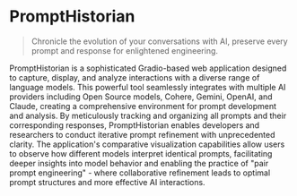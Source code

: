 # PromptHistorian

> Chronicle the evolution of your conversations with AI, preserve every prompt and response for enlightened engineering.

PromptHistorian is a sophisticated Gradio-based web application designed to capture, display, and analyze interactions with a diverse range of language models. This powerful tool seamlessly integrates with multiple AI providers including Open Source models, Cohere, Gemini, OpenAI, and Claude, creating a comprehensive environment for prompt development and analysis. By meticulously tracking and organizing all prompts and their corresponding responses, PromptHistorian enables developers and researchers to conduct iterative prompt refinement with unprecedented clarity. The application's comparative visualization capabilities allow users to observe how different models interpret identical prompts, facilitating deeper insights into model behavior and enabling the practice of "pair prompt engineering" - where collaborative refinement leads to optimal prompt structures and more effective AI interactions.
